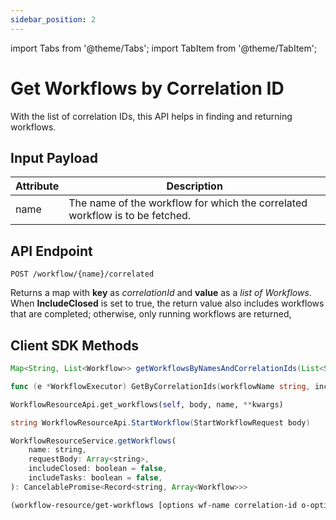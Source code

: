 ```yaml
---
sidebar_position: 2
---
```


import Tabs from '@theme/Tabs';
import TabItem from '@theme/TabItem';

# Get Workflows by Correlation ID

With the list of correlation IDs, this API helps in finding and returning workflows.

## Input Payload

| Attribute | Description |
| --------- | ----------- | 
| name | The name of the workflow for which the correlated workflow is to be fetched. | 

## API Endpoint

```
POST /workflow/{name}/correlated
```

Returns a map with **key** as *correlationId* and **value** as a *list of Workflows*. When **IncludeClosed** is set to true, the return value also includes workflows that are completed; otherwise, only running workflows are returned,

## Client SDK Methods

<Tabs>
<TabItem value="Java" label="Java">

```java
Map<String, List<Workflow>> getWorkflowsByNamesAndCorrelationIds(List<String> correlationIds, List<String> workflowNames, Boolean includeClosed, Boolean includeTasks)
```

</TabItem>
<TabItem value="Golang" label="Golang">

```go
func (e *WorkflowExecutor) GetByCorrelationIds(workflowName string, includeClosed bool, includeTasks bool, correlationIds ...string) (map[string][]model.Workflow, error)
```

</TabItem>
<TabItem value="Python" label="Python">

```python
WorkflowResourceApi.get_workflows(self, body, name, **kwargs)
```

</TabItem>
<TabItem value="CSharp" label="CSharp">

```csharp
string WorkflowResourceApi.StartWorkflow(StartWorkflowRequest body)
```

</TabItem>
<TabItem value="Javascript" label="Javascript">

```javascript
WorkflowResourceService.getWorkflows(
    name: string,
    requestBody: Array<string>,
    includeClosed: boolean = false,
    includeTasks: boolean = false,
): CancelablePromise<Record<string, Array<Workflow>>>
```

</TabItem>
<TabItem value="Clojure" label="Clojure">

```clojure
(workflow-resource/get-workflows [options wf-name correlation-id o-options])
```

</TabItem>
</Tabs>
